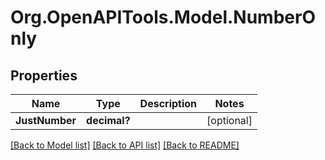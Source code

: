 # Org.OpenAPITools.Model.NumberOnly

## Properties

Name | Type | Description | Notes
------------ | ------------- | ------------- | -------------
**JustNumber** | **decimal?** |  | [optional] 

[[Back to Model list]](../README.md#documentation-for-models) [[Back to API list]](../README.md#documentation-for-api-endpoints) [[Back to README]](../README.md)

